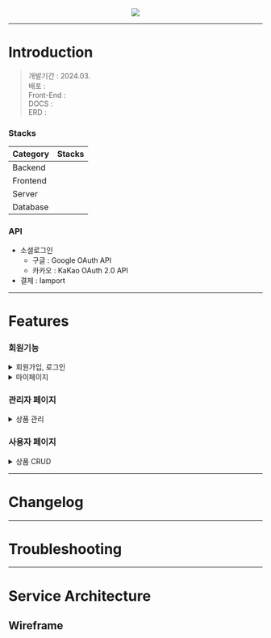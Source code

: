 <div align="center">
<img src="https://capsule-render.vercel.app/api?type=waving&color=6FC7E1&height=240&section=header&text=PUSHOP&fontColor=ffffffCC&fontSize=60&fontAlignY=35&desc=Project%20Undemand&descSize=20&descAlign=70&descAlignY=53" />
</div>

***
# Introduction 
> 개발기간 : 2024.03.  
> 배포 :  
> Front-End :  
> DOCS :  
> ERD :  

### Stacks

|Category|Stacks|
|---|---|
| Backend | 
| Frontend | 
| Server | 
| Database |


### API
- 소셜로그인
  - 구글 : Google OAuth API
  - 카카오 : KaKao OAuth 2.0 API
- 결제 : Iamport

***

# Features

### 회원기능

<details>
<summary>회원가입, 로그인</summary>
<div markdown = '1'></div>



</details>

<details>
<summary>마이페이지</summary>
<div markdown='1'></div>

</details>




### 관리자 페이지

<details>
<summary>상품 관리</summary>
<div markdown='1'></div>


</details>

### 사용자 페이지

<details>
<summary>상품 CRUD</summary>
<div markdown='1'></div>


</details>


***

# Changelog

***

# Troubleshooting

***

# Service Architecture 







Wireframe
------

